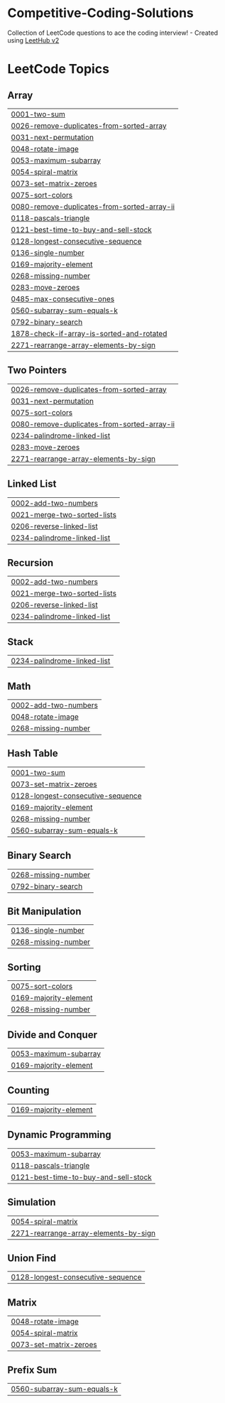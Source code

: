 # Competitive-Coding-Solutions
Collection of LeetCode questions to ace the coding interview! - Created using [LeetHub v2](https://github.com/arunbhardwaj/LeetHub-2.0)

<!---LeetCode Topics Start-->
# LeetCode Topics
## Array
|  |
| ------- |
| [0001-two-sum](https://github.com/shounak-26/Competitive-Coding-Solutions/tree/master/0001-two-sum) |
| [0026-remove-duplicates-from-sorted-array](https://github.com/shounak-26/Competitive-Coding-Solutions/tree/master/0026-remove-duplicates-from-sorted-array) |
| [0031-next-permutation](https://github.com/shounak-26/Competitive-Coding-Solutions/tree/master/0031-next-permutation) |
| [0048-rotate-image](https://github.com/shounak-26/Competitive-Coding-Solutions/tree/master/0048-rotate-image) |
| [0053-maximum-subarray](https://github.com/shounak-26/Competitive-Coding-Solutions/tree/master/0053-maximum-subarray) |
| [0054-spiral-matrix](https://github.com/shounak-26/Competitive-Coding-Solutions/tree/master/0054-spiral-matrix) |
| [0073-set-matrix-zeroes](https://github.com/shounak-26/Competitive-Coding-Solutions/tree/master/0073-set-matrix-zeroes) |
| [0075-sort-colors](https://github.com/shounak-26/Competitive-Coding-Solutions/tree/master/0075-sort-colors) |
| [0080-remove-duplicates-from-sorted-array-ii](https://github.com/shounak-26/Competitive-Coding-Solutions/tree/master/0080-remove-duplicates-from-sorted-array-ii) |
| [0118-pascals-triangle](https://github.com/shounak-26/Competitive-Coding-Solutions/tree/master/0118-pascals-triangle) |
| [0121-best-time-to-buy-and-sell-stock](https://github.com/shounak-26/Competitive-Coding-Solutions/tree/master/0121-best-time-to-buy-and-sell-stock) |
| [0128-longest-consecutive-sequence](https://github.com/shounak-26/Competitive-Coding-Solutions/tree/master/0128-longest-consecutive-sequence) |
| [0136-single-number](https://github.com/shounak-26/Competitive-Coding-Solutions/tree/master/0136-single-number) |
| [0169-majority-element](https://github.com/shounak-26/Competitive-Coding-Solutions/tree/master/0169-majority-element) |
| [0268-missing-number](https://github.com/shounak-26/Competitive-Coding-Solutions/tree/master/0268-missing-number) |
| [0283-move-zeroes](https://github.com/shounak-26/Competitive-Coding-Solutions/tree/master/0283-move-zeroes) |
| [0485-max-consecutive-ones](https://github.com/shounak-26/Competitive-Coding-Solutions/tree/master/0485-max-consecutive-ones) |
| [0560-subarray-sum-equals-k](https://github.com/shounak-26/Competitive-Coding-Solutions/tree/master/0560-subarray-sum-equals-k) |
| [0792-binary-search](https://github.com/shounak-26/Competitive-Coding-Solutions/tree/master/0792-binary-search) |
| [1878-check-if-array-is-sorted-and-rotated](https://github.com/shounak-26/Competitive-Coding-Solutions/tree/master/1878-check-if-array-is-sorted-and-rotated) |
| [2271-rearrange-array-elements-by-sign](https://github.com/shounak-26/Competitive-Coding-Solutions/tree/master/2271-rearrange-array-elements-by-sign) |
## Two Pointers
|  |
| ------- |
| [0026-remove-duplicates-from-sorted-array](https://github.com/shounak-26/Competitive-Coding-Solutions/tree/master/0026-remove-duplicates-from-sorted-array) |
| [0031-next-permutation](https://github.com/shounak-26/Competitive-Coding-Solutions/tree/master/0031-next-permutation) |
| [0075-sort-colors](https://github.com/shounak-26/Competitive-Coding-Solutions/tree/master/0075-sort-colors) |
| [0080-remove-duplicates-from-sorted-array-ii](https://github.com/shounak-26/Competitive-Coding-Solutions/tree/master/0080-remove-duplicates-from-sorted-array-ii) |
| [0234-palindrome-linked-list](https://github.com/shounak-26/Competitive-Coding-Solutions/tree/master/0234-palindrome-linked-list) |
| [0283-move-zeroes](https://github.com/shounak-26/Competitive-Coding-Solutions/tree/master/0283-move-zeroes) |
| [2271-rearrange-array-elements-by-sign](https://github.com/shounak-26/Competitive-Coding-Solutions/tree/master/2271-rearrange-array-elements-by-sign) |
## Linked List
|  |
| ------- |
| [0002-add-two-numbers](https://github.com/shounak-26/Competitive-Coding-Solutions/tree/master/0002-add-two-numbers) |
| [0021-merge-two-sorted-lists](https://github.com/shounak-26/Competitive-Coding-Solutions/tree/master/0021-merge-two-sorted-lists) |
| [0206-reverse-linked-list](https://github.com/shounak-26/Competitive-Coding-Solutions/tree/master/0206-reverse-linked-list) |
| [0234-palindrome-linked-list](https://github.com/shounak-26/Competitive-Coding-Solutions/tree/master/0234-palindrome-linked-list) |
## Recursion
|  |
| ------- |
| [0002-add-two-numbers](https://github.com/shounak-26/Competitive-Coding-Solutions/tree/master/0002-add-two-numbers) |
| [0021-merge-two-sorted-lists](https://github.com/shounak-26/Competitive-Coding-Solutions/tree/master/0021-merge-two-sorted-lists) |
| [0206-reverse-linked-list](https://github.com/shounak-26/Competitive-Coding-Solutions/tree/master/0206-reverse-linked-list) |
| [0234-palindrome-linked-list](https://github.com/shounak-26/Competitive-Coding-Solutions/tree/master/0234-palindrome-linked-list) |
## Stack
|  |
| ------- |
| [0234-palindrome-linked-list](https://github.com/shounak-26/Competitive-Coding-Solutions/tree/master/0234-palindrome-linked-list) |
## Math
|  |
| ------- |
| [0002-add-two-numbers](https://github.com/shounak-26/Competitive-Coding-Solutions/tree/master/0002-add-two-numbers) |
| [0048-rotate-image](https://github.com/shounak-26/Competitive-Coding-Solutions/tree/master/0048-rotate-image) |
| [0268-missing-number](https://github.com/shounak-26/Competitive-Coding-Solutions/tree/master/0268-missing-number) |
## Hash Table
|  |
| ------- |
| [0001-two-sum](https://github.com/shounak-26/Competitive-Coding-Solutions/tree/master/0001-two-sum) |
| [0073-set-matrix-zeroes](https://github.com/shounak-26/Competitive-Coding-Solutions/tree/master/0073-set-matrix-zeroes) |
| [0128-longest-consecutive-sequence](https://github.com/shounak-26/Competitive-Coding-Solutions/tree/master/0128-longest-consecutive-sequence) |
| [0169-majority-element](https://github.com/shounak-26/Competitive-Coding-Solutions/tree/master/0169-majority-element) |
| [0268-missing-number](https://github.com/shounak-26/Competitive-Coding-Solutions/tree/master/0268-missing-number) |
| [0560-subarray-sum-equals-k](https://github.com/shounak-26/Competitive-Coding-Solutions/tree/master/0560-subarray-sum-equals-k) |
## Binary Search
|  |
| ------- |
| [0268-missing-number](https://github.com/shounak-26/Competitive-Coding-Solutions/tree/master/0268-missing-number) |
| [0792-binary-search](https://github.com/shounak-26/Competitive-Coding-Solutions/tree/master/0792-binary-search) |
## Bit Manipulation
|  |
| ------- |
| [0136-single-number](https://github.com/shounak-26/Competitive-Coding-Solutions/tree/master/0136-single-number) |
| [0268-missing-number](https://github.com/shounak-26/Competitive-Coding-Solutions/tree/master/0268-missing-number) |
## Sorting
|  |
| ------- |
| [0075-sort-colors](https://github.com/shounak-26/Competitive-Coding-Solutions/tree/master/0075-sort-colors) |
| [0169-majority-element](https://github.com/shounak-26/Competitive-Coding-Solutions/tree/master/0169-majority-element) |
| [0268-missing-number](https://github.com/shounak-26/Competitive-Coding-Solutions/tree/master/0268-missing-number) |
## Divide and Conquer
|  |
| ------- |
| [0053-maximum-subarray](https://github.com/shounak-26/Competitive-Coding-Solutions/tree/master/0053-maximum-subarray) |
| [0169-majority-element](https://github.com/shounak-26/Competitive-Coding-Solutions/tree/master/0169-majority-element) |
## Counting
|  |
| ------- |
| [0169-majority-element](https://github.com/shounak-26/Competitive-Coding-Solutions/tree/master/0169-majority-element) |
## Dynamic Programming
|  |
| ------- |
| [0053-maximum-subarray](https://github.com/shounak-26/Competitive-Coding-Solutions/tree/master/0053-maximum-subarray) |
| [0118-pascals-triangle](https://github.com/shounak-26/Competitive-Coding-Solutions/tree/master/0118-pascals-triangle) |
| [0121-best-time-to-buy-and-sell-stock](https://github.com/shounak-26/Competitive-Coding-Solutions/tree/master/0121-best-time-to-buy-and-sell-stock) |
## Simulation
|  |
| ------- |
| [0054-spiral-matrix](https://github.com/shounak-26/Competitive-Coding-Solutions/tree/master/0054-spiral-matrix) |
| [2271-rearrange-array-elements-by-sign](https://github.com/shounak-26/Competitive-Coding-Solutions/tree/master/2271-rearrange-array-elements-by-sign) |
## Union Find
|  |
| ------- |
| [0128-longest-consecutive-sequence](https://github.com/shounak-26/Competitive-Coding-Solutions/tree/master/0128-longest-consecutive-sequence) |
## Matrix
|  |
| ------- |
| [0048-rotate-image](https://github.com/shounak-26/Competitive-Coding-Solutions/tree/master/0048-rotate-image) |
| [0054-spiral-matrix](https://github.com/shounak-26/Competitive-Coding-Solutions/tree/master/0054-spiral-matrix) |
| [0073-set-matrix-zeroes](https://github.com/shounak-26/Competitive-Coding-Solutions/tree/master/0073-set-matrix-zeroes) |
## Prefix Sum
|  |
| ------- |
| [0560-subarray-sum-equals-k](https://github.com/shounak-26/Competitive-Coding-Solutions/tree/master/0560-subarray-sum-equals-k) |
<!---LeetCode Topics End-->